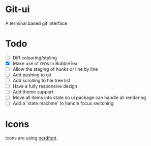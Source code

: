 # Git-ui

A terminal based git interface

# Todo

- [ ] Diff colouring/styling
- [x] Make use of `CMD`s in BubbleTea
- [ ] Allow the staging of hunks or line by line
- [ ] Add pushing to git
- [ ] Add scrolling to file tree list
- [ ] Have a fully responsive design
- [ ] Add theme support
- [ ] Move all items into state so ui package can handle all rendering
- [ ] Add a 'state machine' to handle focus switching

# Icons

Icons are using [nerdfont](https://www.nerdfonts.com/cheat-sheet).
